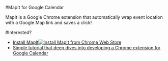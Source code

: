 #MapIt for Google Calendar

MapIt is a Google Chrome extension that automatically wrap event location with a Google Map link and saves a click!

#Interested?
* <a href="https://chrome.google.com/webstore/detail/mapit-for-google-calendar/gnmohhffhadlkilikphnibfhelellaih?hl=en-US&gl=US)">Install MapIt<img src="http://harishvc.com/pics/ChromeWebStore_Badge.png" alt="Install MapIt from Chrome Web Store"/></a>  
* [Simple tutorial that deep dives into developing a Chrome extension for Google Calendar](http://harishvc.com/2015/12/29/mapit-for-google-calendar/)
